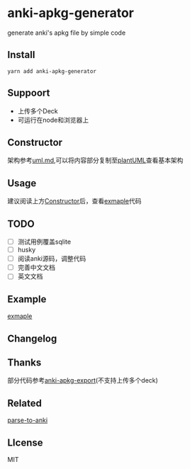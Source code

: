 # anki-apkg-generator
generate anki's apkg file by simple code

## Install
`yarn add anki-apkg-generator`

## Suppoort
- 上传多个Deck
- 可运行在node和浏览器上
## Constructor
架构参考[uml.md](./uml.md),可以将内容部分复制至[plantUML](https://www.plantuml.com/plantuml/uml/SyfFKj2rKt3CoKnELR1Io4ZDoSa70000)查看基本架构
## Usage
建议阅读上方[Constructor](#constructor)后，查看[exmaple](./example/example.ts)代码

## TODO
- [ ] 测试用例覆盖sqlite
- [ ] husky
- [ ] 阅读anki源码，调整代码
- [ ] 完善中文文档
- [ ] 英文文档

## Example
[exmaple](./example/example.ts)

## Changelog
## Thanks
部分代码参考[anki-apkg-export](https://github.com/ewnd9/anki-apkg-export.git)(不支持上传多个deck)

## Related
[parse-to-anki](https://github.com/babycannotsay/parse-to-anki.git)
## LIcense

MIT

